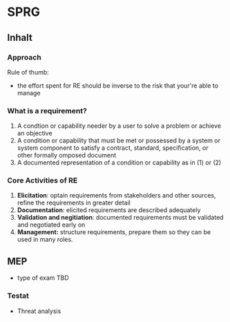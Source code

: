 # SPRG

## Inhalt

### Approach

Rule of thumb:

- the effort spent for RE should be inverse to the risk that your're able to manage

### What is a requirement?

1. A condtion or capability needer by a user to solve a problem or achieve an objective
2. A condition or capability that must be met or possessed by a system or system component to satisfy a contract, standard, specification, or other formally omposed document
3. A documented representation of a condition or capability as in (1) or (2)

### Core Activities of RE

1. **Elicitation**: optain requirements from stakeholders and other sources, refine the requirements in greater detail
2. **Documentation**: elicited requirements are described adequately
3. **Validation and negitiation**: documented requirements must be validated and negotiated early on
4. **Management:** structure requirements, prepare them so they can be used in many roles.

## MEP

- type of exam TBD

### Testat

- Threat analysis
